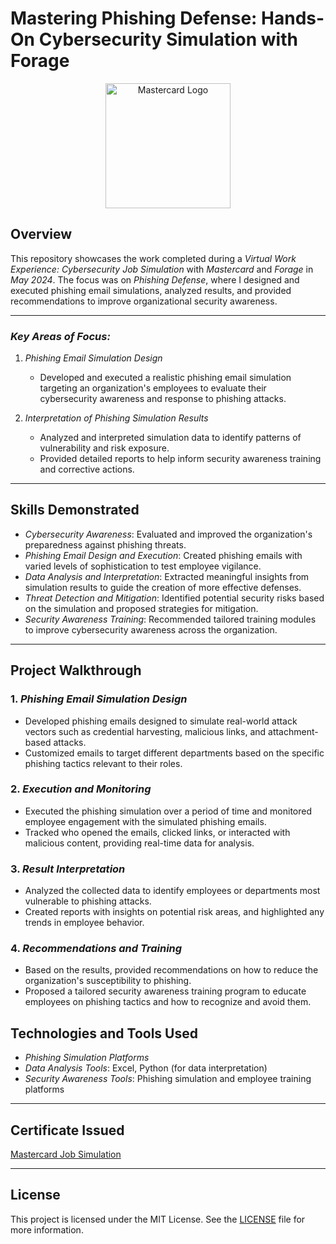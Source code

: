 # Mastering Phishing Defense: Hands-On Cybersecurity Simulation with Forage

<p align="center">
  <img src="https://upload.wikimedia.org/wikipedia/commons/thumb/2/2a/Mastercard-logo.svg/512px-Mastercard-logo.svg.png" alt="Mastercard Logo" width="200">
</p>

## Overview

This repository showcases the work completed during a *Virtual Work Experience: Cybersecurity Job Simulation* with *Mastercard* and *Forage* in *May 2024*. The focus was on *Phishing Defense*, where I designed and executed phishing email simulations, analyzed results, and provided recommendations to improve organizational security awareness.

---

### *Key Areas of Focus:*

1. *Phishing Email Simulation Design*
   - Developed and executed a realistic phishing email simulation targeting an organization's employees to evaluate their cybersecurity awareness and response to phishing attacks.

2. *Interpretation of Phishing Simulation Results*
   - Analyzed and interpreted simulation data to identify patterns of vulnerability and risk exposure.
   - Provided detailed reports to help inform security awareness training and corrective actions.

---

## Skills Demonstrated

- *Cybersecurity Awareness*: Evaluated and improved the organization's preparedness against phishing threats.
- *Phishing Email Design and Execution*: Created phishing emails with varied levels of sophistication to test employee vigilance.
- *Data Analysis and Interpretation*: Extracted meaningful insights from simulation results to guide the creation of more effective defenses.
- *Threat Detection and Mitigation*: Identified potential security risks based on the simulation and proposed strategies for mitigation.
- *Security Awareness Training*: Recommended tailored training modules to improve cybersecurity awareness across the organization.

---

## Project Walkthrough

### 1. *Phishing Email Simulation Design*
   - Developed phishing emails designed to simulate real-world attack vectors such as credential harvesting, malicious links, and attachment-based attacks.
   - Customized emails to target different departments based on the specific phishing tactics relevant to their roles.

### 2. *Execution and Monitoring*
   - Executed the phishing simulation over a period of time and monitored employee engagement with the simulated phishing emails.
   - Tracked who opened the emails, clicked links, or interacted with malicious content, providing real-time data for analysis.

### 3. *Result Interpretation*
   - Analyzed the collected data to identify employees or departments most vulnerable to phishing attacks.
   - Created reports with insights on potential risk areas, and highlighted any trends in employee behavior.

### 4. *Recommendations and Training*
   - Based on the results, provided recommendations on how to reduce the organization's susceptibility to phishing.
   - Proposed a tailored security awareness training program to educate employees on phishing tactics and how to recognize and avoid them.


## Technologies and Tools Used
- *Phishing Simulation Platforms*
- *Data Analysis Tools*: Excel, Python (for data interpretation)
- *Security Awareness Tools*: Phishing simulation and employee training platforms

---

## Certificate Issued
[Mastercard Job Simulation](https://1drv.ms/b/c/943a68881f4677f7/EeMHhNsFlTNGgqfa4LBCpPIBG8DJf_kSCQ36_k_ncrcOwQ?e=p1Wulm)

---

## License
This project is licensed under the MIT License. See the [LICENSE](./LICENSE) file for more information.

